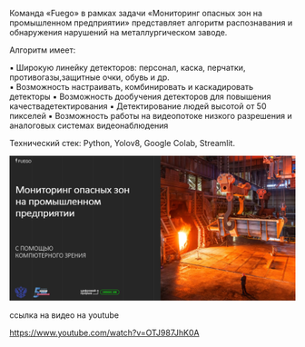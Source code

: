 Команда «Fuego» в рамках задачи «Мониторинг опасных зон на промышленном предприятии» представляет алгоритм распознавания и обнаружения нарушений на металлургическом заводе.

Алгоритм имеет:

▪️ Широкую линейку детекторов: персонал, каска, перчатки, противогазы,защитные очки, обувь и др.<br/>
▪️ Возможность настраивать, комбинировать и каскадировать детекторы
▪️ Возможность дообучения детекторов для повышения качествадетектирования
▪️ Детектирование людей высотой от 50 пикселей
▪️ Возможность работы на видеопотоке низкого разрешения и аналоговых системах видеонаблюдения

Технический стек: Python, Yolov8, Google Colab, Streamlit.

[![Watch the video](https://github.com/rfuego/monitoring_danger_zone/blob/main/images/fon.jpg)](https://www.youtube.com/watch?v=OTJ987JhK0A)

ссылка на видео на youtube

https://www.youtube.com/watch?v=OTJ987JhK0A
